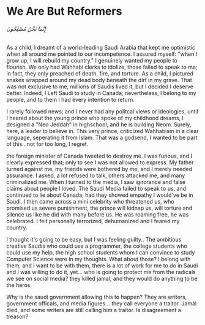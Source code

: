 # We Are But Reformers
###### إِنَّمَا نَحْنُ مُصْلِحُونَ 
As a child, I dreamt of a world-leading Saudi Arabia that kept me optimistic when all around me pointed to our incompetence.
I assured myself:  "when I grow up, I will rebuild my country." I genuinely wanted my people to flourish.
We only had Wahhabi clerks to idolize, those failed to speak to me; in fact, they only preached of death, fire, and torture. 
As a child, I pictured snakes wrapped around my dead body beneath the dirt in my grave. 
That was not exclusive to me, millions of Saudis lived it, but I decided I
deserve better.
Indeed, I Left Saudi to study in Canada; nevertheless, I belong to my people, and to
them I had every intention to return.     


I rarely followed news; and I never had any politcal views or ideologies, until
I heared about the young prince who spoke of my childhood dreams, I designed a
"Neo Jeddah" in highschool, and he is building Neom. Surely, here, a leader to
believe in. This very prince, criticized Wahhabism in a clear
language, seperating it from Islam. That was a godsend, I wanted to be part of
this.. not for too long, I regret.    


the foreign minister of
Canada tweeted to destroy me. I was furious, and I clearly expressed that; only to see
I was not allowed to express. My father turned against me, my friends were bothered by me, and I merely needed assurance.
I asked, a lot refused to talk, others attacked me, and many criminalized me.
When I turned to the media, I saw ignorance and false claims about people I
loved. The Saudi Media failed to speak to us, and continued to lie about Canada; had they showed empathy I would've be in Saudi.
I then came across a mini celebrity who
threatened us, who promised us severe punishment, the prince will kidnap us, will torture and silence us like he did with many before us.
He was roaming free, he was celebrated. I felt personally terrorized, dehumanized and I feared my country.

I thought it's going to be easy, but I was feeling guilty..
The ambitious creative Saudis who could use a programmer, the college students
who could use my help, the high school students whom I can convince to study
Computer Science were in my thoughts.
What about those? I belong with them, and I want to be with them, there is a lot
of work for me to do in Saudi and I was willing to do it, yet... who is going to
protect me from the radicals we see on social media? they killed jamal, and they
would do anything to be the heros.


Why is the saudi government allowing this to happen?
They are writers, government officals, and media figures...
they call everyone a traitor. Jamal died, and some writers are still calling him
a traitor. Is disagreement a treason?

